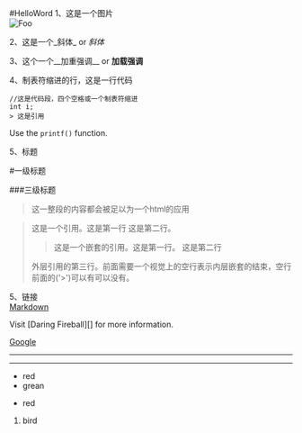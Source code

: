 #HelloWord
1、这是一个图片  
![Foo](http://i.weather.com.cn/images/cn/life/2017/04/11/11141533DF572FBBA092E37E6E843C656C318272.jpg)  

2、这是一个_斜体_ or *斜体*  

3、这个一个__加重强调__ or **加载强调**  

4、制表符缩进的行，这是一行代码  
	
	//这是代码段，四个空格或一个制表符缩进
    int i;
    > 这是引用  
Use the `printf()` function.

5、标题  

#一级标题

###三级标题

>这一整段的内容都会被足以为一个html的应用  

> 这是一个引用。这是第一行
这是第二行。
>> 这是一个嵌套的引用。这是第一行。
这是第二行
> 
> 外层引用的第三行。前面需要一个视觉上的空行表示内层嵌套的结束，空行前面的('>')可以有可以没有。

5、链接  
[Markdown](http://zh.wikipedia.com/wiki/Markdown)

[Markdown]: http://zh.wikipedia.com/wiki/Markdown  

Visit [Daring Fireball][] for more information.

[Google][]

[Google]: http://google.com/

   [foo]:	http://example.com/ "Optional Title Here"


* * * 
***

*  red
*  grean

+	red


1. bird